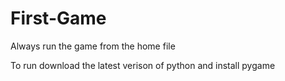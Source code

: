# First-Game

Always run the game from the home file

To run download the latest verison of python and install pygame